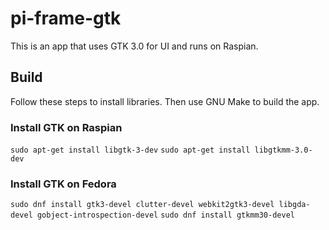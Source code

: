 # pi-frame-gtk
This is an app that uses GTK 3.0 for UI and runs on Raspian.

## Build
Follow these steps to install libraries. Then use GNU Make to build the app.

### Install GTK on Raspian
` sudo apt-get install libgtk-3-dev `
` sudo apt-get install libgtkmm-3.0-dev `

### Install GTK on Fedora
` sudo dnf install gtk3-devel clutter-devel webkit2gtk3-devel libgda-devel gobject-introspection-devel `
` sudo dnf install gtkmm30-devel `